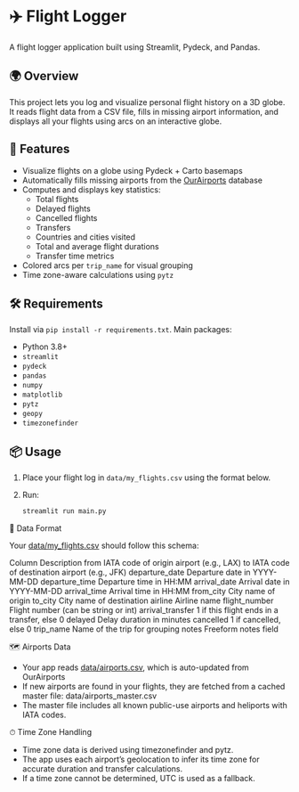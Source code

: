 # ✈️ Flight Logger

A flight logger application built using Streamlit, Pydeck, and Pandas.

## 🌍 Overview

This project lets you log and visualize personal flight history on a 3D globe. It reads flight data from a CSV file, fills in missing airport information, and displays all your flights using arcs on an interactive globe.

## 🚀 Features

- Visualize flights on a globe using Pydeck + Carto basemaps
- Automatically fills missing airports from the [OurAirports](https://davidmegginson.github.io/ourairports-data/) database
- Computes and displays key statistics:
  - Total flights
  - Delayed flights
  - Cancelled flights
  - Transfers
  - Countries and cities visited
  - Total and average flight durations
  - Transfer time metrics
- Colored arcs per `trip_name` for visual grouping
- Time zone-aware calculations using `pytz`

## 🛠 Requirements

Install via `pip install -r requirements.txt`. Main packages:

- Python 3.8+
- `streamlit`
- `pydeck`
- `pandas`
- `numpy`
- `matplotlib`
- `pytz`
- `geopy`
- `timezonefinder`

## 📦 Usage

1. Place your flight log in `data/my_flights.csv` using the format below.
2. Run:

   ```bash
   streamlit run main.py
   ```

📄 Data Format

Your [data/my_flights.csv](data/my_flights.csv) should follow this schema:

Column	Description
from	IATA code of origin airport (e.g., LAX)
to	IATA code of destination airport (e.g., JFK)
departure_date	Departure date in YYYY-MM-DD
departure_time	Departure time in HH:MM
arrival_date	Arrival date in YYYY-MM-DD
arrival_time	Arrival time in HH:MM
from_city	City name of origin
to_city	City name of destination
airline	Airline name
flight_number	Flight number (can be string or int)
arrival_transfer	1 if this flight ends in a transfer, else 0
delayed	Delay duration in minutes
cancelled	1 if cancelled, else 0
trip_name	Name of the trip for grouping
notes	Freeform notes field

🗺 Airports Data
- Your app reads [data/airports.csv](data/airports.csv), which is auto-updated from OurAirports
- If new airports are found in your flights, they are fetched from a cached master file: data/airports_master.csv
- The master file includes all known public-use airports and heliports with IATA codes.

⏱ Time Zone Handling
- Time zone data is derived using timezonefinder and pytz.
- The app uses each airport’s geolocation to infer its time zone for accurate duration and transfer calculations.
- If a time zone cannot be determined, UTC is used as a fallback.
